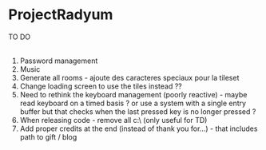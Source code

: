 # ProjectRadyum

TO DO<br><br>
<ol>
<li>Password management<br>
<li>Music
<li>Generate all rooms - ajoute des caracteres speciaux pour la tileset<br>
<li>Change loading screen to use the tiles instead ??<br>
<li>Need to rethink the keyboard management (poorly reactive) - maybe read keyboard on a timed basis ? or use a system with a single entry buffer but that checks when the last pressed key is no longer pressed ? <br>
<li>When releasing code - remove all c:\ (only useful for TD)<br>
<li>Add proper credits at the end (instead of thank you for...) - that includes path to gift / blog<br>
</ol>




